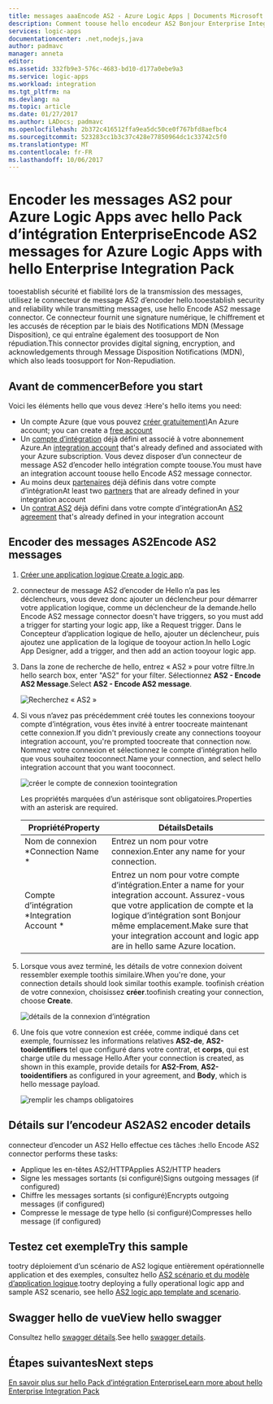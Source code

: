 ```yaml
---
title: messages aaaEncode AS2 - Azure Logic Apps | Documents Microsoft
description: Comment toouse hello encodeur AS2 Bonjour Enterprise Integration Pack pour Azure Logic Apps
services: logic-apps
documentationcenter: .net,nodejs,java
author: padmavc
manager: anneta
editor: 
ms.assetid: 332fb9e3-576c-4683-bd10-d177a0ebe9a3
ms.service: logic-apps
ms.workload: integration
ms.tgt_pltfrm: na
ms.devlang: na
ms.topic: article
ms.date: 01/27/2017
ms.author: LADocs; padmavc
ms.openlocfilehash: 2b372c416512ffa9ea5dc50ce0f767bfd8aefbc4
ms.sourcegitcommit: 523283cc1b3c37c428e77850964dc1c33742c5f0
ms.translationtype: MT
ms.contentlocale: fr-FR
ms.lasthandoff: 10/06/2017
---
```

# <a name="encode-as2-messages-for-azure-logic-apps-with-hello-enterprise-integration-pack"></a><span data-ttu-id="0fc61-103">Encoder les messages AS2 pour Azure Logic Apps avec hello Pack d’intégration Enterprise</span><span class="sxs-lookup"><span data-stu-id="0fc61-103">Encode AS2 messages for Azure Logic Apps with hello Enterprise Integration Pack</span></span>

<span data-ttu-id="0fc61-104">tooestablish sécurité et fiabilité lors de la transmission des messages, utilisez le connecteur de message AS2 d’encoder hello.</span><span class="sxs-lookup"><span data-stu-id="0fc61-104">tooestablish security and reliability while transmitting messages, use hello Encode AS2 message connector.</span></span> <span data-ttu-id="0fc61-105">Ce connecteur fournit une signature numérique, le chiffrement et les accusés de réception par le biais des Notifications MDN (Message Disposition), ce qui entraîne également des toosupport de Non répudiation.</span><span class="sxs-lookup"><span data-stu-id="0fc61-105">This connector provides digital signing, encryption, and acknowledgements through Message Disposition Notifications (MDN), which also leads toosupport for Non-Repudiation.</span></span>

## <a name="before-you-start"></a><span data-ttu-id="0fc61-106">Avant de commencer</span><span class="sxs-lookup"><span data-stu-id="0fc61-106">Before you start</span></span>

<span data-ttu-id="0fc61-107">Voici les éléments hello que vous devez :</span><span class="sxs-lookup"><span data-stu-id="0fc61-107">Here's hello items you need:</span></span>

* <span data-ttu-id="0fc61-108">Un compte Azure (que vous pouvez [créer gratuitement)](https://azure.microsoft.com/free)</span><span class="sxs-lookup"><span data-stu-id="0fc61-108">An Azure account; you can create a [free account](https://azure.microsoft.com/free)</span></span>
* <span data-ttu-id="0fc61-109">Un [compte d’intégration](logic-apps-enterprise-integration-create-integration-account.md) déjà défini et associé à votre abonnement Azure.</span><span class="sxs-lookup"><span data-stu-id="0fc61-109">An [integration account](logic-apps-enterprise-integration-create-integration-account.md) that's already defined and associated with your Azure subscription.</span></span> <span data-ttu-id="0fc61-110">Vous devez disposer d’un connecteur de message AS2 d’encoder hello intégration compte toouse.</span><span class="sxs-lookup"><span data-stu-id="0fc61-110">You must have an integration account toouse hello Encode AS2 message connector.</span></span>
* <span data-ttu-id="0fc61-111">Au moins deux [partenaires](logic-apps-enterprise-integration-partners.md) déjà définis dans votre compte d’intégration</span><span class="sxs-lookup"><span data-stu-id="0fc61-111">At least two [partners](logic-apps-enterprise-integration-partners.md) that are already defined in your integration account</span></span>
* <span data-ttu-id="0fc61-112">Un [contrat AS2](logic-apps-enterprise-integration-as2.md) déjà défini dans votre compte d’intégration</span><span class="sxs-lookup"><span data-stu-id="0fc61-112">An [AS2 agreement](logic-apps-enterprise-integration-as2.md) that's already defined in your integration account</span></span>

## <a name="encode-as2-messages"></a><span data-ttu-id="0fc61-113">Encoder des messages AS2</span><span class="sxs-lookup"><span data-stu-id="0fc61-113">Encode AS2 messages</span></span>

1. <span data-ttu-id="0fc61-114">[Créer une application logique](logic-apps-create-a-logic-app.md).</span><span class="sxs-lookup"><span data-stu-id="0fc61-114">[Create a logic app](logic-apps-create-a-logic-app.md).</span></span>

2. <span data-ttu-id="0fc61-115">connecteur de message AS2 d’encoder de Hello n’a pas les déclencheurs, vous devez donc ajouter un déclencheur pour démarrer votre application logique, comme un déclencheur de la demande.</span><span class="sxs-lookup"><span data-stu-id="0fc61-115">hello Encode AS2 message connector doesn't have triggers, so you must add a trigger for starting your logic app, like a Request trigger.</span></span> <span data-ttu-id="0fc61-116">Dans le Concepteur d’application logique de hello, ajouter un déclencheur, puis ajoutez une application de la logique de tooyour action.</span><span class="sxs-lookup"><span data-stu-id="0fc61-116">In hello Logic App Designer, add a trigger, and then add an action tooyour logic app.</span></span>

3.  <span data-ttu-id="0fc61-117">Dans la zone de recherche de hello, entrez « AS2 » pour votre filtre.</span><span class="sxs-lookup"><span data-stu-id="0fc61-117">In hello search box, enter "AS2" for your filter.</span></span> <span data-ttu-id="0fc61-118">Sélectionnez **AS2 - Encode AS2 Message**.</span><span class="sxs-lookup"><span data-stu-id="0fc61-118">Select **AS2 - Encode AS2 message**.</span></span>
   
    ![Recherchez « AS2 »](./media/logic-apps-enterprise-integration-as2-encode/as2decodeimage1.png)

4. <span data-ttu-id="0fc61-120">Si vous n’avez pas précédemment créé toutes les connexions tooyour compte d’intégration, vous êtes invité à entrer toocreate maintenant cette connexion.</span><span class="sxs-lookup"><span data-stu-id="0fc61-120">If you didn't previously create any connections tooyour integration account, you're prompted toocreate that connection now.</span></span> <span data-ttu-id="0fc61-121">Nommez votre connexion et sélectionnez le compte d’intégration hello que vous souhaitez tooconnect.</span><span class="sxs-lookup"><span data-stu-id="0fc61-121">Name your connection, and select hello integration account that you want tooconnect.</span></span> 
   
    ![créer le compte de connexion toointegration](./media/logic-apps-enterprise-integration-as2-encode/as2encodeimage1.png)  

    <span data-ttu-id="0fc61-123">Les propriétés marquées d’un astérisque sont obligatoires.</span><span class="sxs-lookup"><span data-stu-id="0fc61-123">Properties with an asterisk are required.</span></span>

    | <span data-ttu-id="0fc61-124">Propriété</span><span class="sxs-lookup"><span data-stu-id="0fc61-124">Property</span></span> | <span data-ttu-id="0fc61-125">Détails</span><span class="sxs-lookup"><span data-stu-id="0fc61-125">Details</span></span> |
    | --- | --- |
    | <span data-ttu-id="0fc61-126">Nom de connexion *</span><span class="sxs-lookup"><span data-stu-id="0fc61-126">Connection Name *</span></span> |<span data-ttu-id="0fc61-127">Entrez un nom pour votre connexion.</span><span class="sxs-lookup"><span data-stu-id="0fc61-127">Enter any name for your connection.</span></span> |
    | <span data-ttu-id="0fc61-128">Compte d’intégration *</span><span class="sxs-lookup"><span data-stu-id="0fc61-128">Integration Account *</span></span> |<span data-ttu-id="0fc61-129">Entrez un nom pour votre compte d’intégration.</span><span class="sxs-lookup"><span data-stu-id="0fc61-129">Enter a name for your integration account.</span></span> <span data-ttu-id="0fc61-130">Assurez-vous que votre application de compte et la logique d’intégration sont Bonjour même emplacement.</span><span class="sxs-lookup"><span data-stu-id="0fc61-130">Make sure that your integration account and logic app are in hello same Azure location.</span></span> |

5.  <span data-ttu-id="0fc61-131">Lorsque vous avez terminé, les détails de votre connexion doivent ressembler exemple toothis similaire.</span><span class="sxs-lookup"><span data-stu-id="0fc61-131">When you're done, your connection details should look similar toothis example.</span></span> <span data-ttu-id="0fc61-132">toofinish création de votre connexion, choisissez **créer**.</span><span class="sxs-lookup"><span data-stu-id="0fc61-132">toofinish creating your connection, choose **Create**.</span></span>
   
    ![détails de la connexion d’intégration](./media/logic-apps-enterprise-integration-as2-encode/as2encodeimage2.png)

6. <span data-ttu-id="0fc61-134">Une fois que votre connexion est créée, comme indiqué dans cet exemple, fournissez les informations relatives **AS2-de**, **AS2-tooidentifiers** tel que configuré dans votre contrat, et **corps**, qui est charge utile du message Hello.</span><span class="sxs-lookup"><span data-stu-id="0fc61-134">After your connection is created, as shown in this example, provide details for **AS2-From**, **AS2-tooidentifiers** as configured in your agreement, and **Body**, which is hello message payload.</span></span>
   
    ![remplir les champs obligatoires](./media/logic-apps-enterprise-integration-as2-encode/as2encodeimage3.png)

## <a name="as2-encoder-details"></a><span data-ttu-id="0fc61-136">Détails sur l’encodeur AS2</span><span class="sxs-lookup"><span data-stu-id="0fc61-136">AS2 encoder details</span></span>

<span data-ttu-id="0fc61-137">connecteur d’encoder un AS2 Hello effectue ces tâches :</span><span class="sxs-lookup"><span data-stu-id="0fc61-137">hello Encode AS2 connector performs these tasks:</span></span> 

* <span data-ttu-id="0fc61-138">Applique les en-têtes AS2/HTTP</span><span class="sxs-lookup"><span data-stu-id="0fc61-138">Applies AS2/HTTP headers</span></span>
* <span data-ttu-id="0fc61-139">Signe les messages sortants (si configuré)</span><span class="sxs-lookup"><span data-stu-id="0fc61-139">Signs outgoing messages (if configured)</span></span>
* <span data-ttu-id="0fc61-140">Chiffre les messages sortants (si configuré)</span><span class="sxs-lookup"><span data-stu-id="0fc61-140">Encrypts outgoing messages (if configured)</span></span>
* <span data-ttu-id="0fc61-141">Compresse le message de type hello (si configuré)</span><span class="sxs-lookup"><span data-stu-id="0fc61-141">Compresses hello message (if configured)</span></span>

## <a name="try-this-sample"></a><span data-ttu-id="0fc61-142">Testez cet exemple</span><span class="sxs-lookup"><span data-stu-id="0fc61-142">Try this sample</span></span>

<span data-ttu-id="0fc61-143">tootry déploiement d’un scénario de AS2 logique entièrement opérationnelle application et des exemples, consultez hello [AS2 scénario et du modèle d’application logique](https://azure.microsoft.com/documentation/templates/201-logic-app-as2-send-receive/).</span><span class="sxs-lookup"><span data-stu-id="0fc61-143">tootry deploying a fully operational logic app and sample AS2 scenario, see hello [AS2 logic app template and scenario](https://azure.microsoft.com/documentation/templates/201-logic-app-as2-send-receive/).</span></span>

## <a name="view-hello-swagger"></a><span data-ttu-id="0fc61-144">Swagger hello de vue</span><span class="sxs-lookup"><span data-stu-id="0fc61-144">View hello swagger</span></span>
<span data-ttu-id="0fc61-145">Consultez hello [swagger détails](/connectors/as2/).</span><span class="sxs-lookup"><span data-stu-id="0fc61-145">See hello [swagger details](/connectors/as2/).</span></span> 

## <a name="next-steps"></a><span data-ttu-id="0fc61-146">Étapes suivantes</span><span class="sxs-lookup"><span data-stu-id="0fc61-146">Next steps</span></span>
[<span data-ttu-id="0fc61-147">En savoir plus sur hello Pack d’intégration Enterprise</span><span class="sxs-lookup"><span data-stu-id="0fc61-147">Learn more about hello Enterprise Integration Pack</span></span>](logic-apps-enterprise-integration-overview.md "en savoir plus sur le Pack d’intégration Enterprise") 

